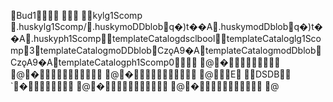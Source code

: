    Bud1           	                                                    	       k ylg1Scomp                                                                                                                                                                                                                                                                                                                                                                                                                                       	    . h u s k ylg1Scomp       /    . h u s k ymoDDblob   q�)t��A    . h u s k ymodDblob   q�)t��A    . h u s k yph1Scomp           t e m p l a t e C a t a l o gdsclbool    t e m p l a t e C a t a l o glg1Scomp      3    t e m p l a t e C a t a l o gmoDDblob   CzǫA9�A    t e m p l a t e C a t a l o gmodDblob   CzǫA9�A    t e m p l a t e C a t a l o gph1Scomp      0                                                                                                                                                                                                                                                                                                                                                                                                                                                                                                                                                                                                                                                                                                                                                                                                                                                                                                                                                                                                                                                                                                                                                                                                                                                                                                                                                                                                                                                                                                                                                                                                                                                                                                                                                                                                                                                                                                                                                                                                                                                                                                                                                                                                                                                                                                @      �                                        @      �                                          @      �                                          @                                                                                                                                                                                                                                                                                                                                                                                                                                                                                                                                                                                                                                                                                                                                                                                                                                   E  	                                                                                                                                                                                                                                                                                                                                                                                                                                                                                                                                                                                                                                                                                                                                                                                                                                                                                                                                                                                                                                                       DSDB                                 `          �                                         @      �                                          @      �                                          @                                                                                                                                                                                                                                                                                                                                                                                                                                                                                                                                                                                                                                                                                                                                                                                                              